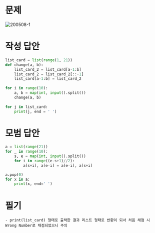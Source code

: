 # 문제
![200508-1](https://user-images.githubusercontent.com/48504392/81376499-a2969980-913e-11ea-8e7d-12ca8b3d1660.png)

# 작성 답안
~~~python
list_card = list(range(1, 21))
def change(a, b):
    list_card_2 = list_card[a-1:b]
    list_card_2 = list_card_2[::-1]
    list_card[a-1:b] = list_card_2
    
for i in range(10):
    a, b = map(int, input().split())
    change(a, b)
    
for j in list_card:
    print(j, end = ' ')
~~~

# 모범 답안
~~~python
a = list(range(21))
for _ in range(10):
    s, e = map(int, input().split())
    for i in range((e-s+1)//2):
        a[s+i], a[e-i] = a[e-i], a[s+i]

a.pop(0)
for x in a:
    print(x, end=' ')
~~~

# 필기
~~~
- print(list_card) 형태로 출력한 결과 리스트 형태로 반환이 되서 처음 채점 시 Wrong Number로 채점되었으니 주의
~~~
